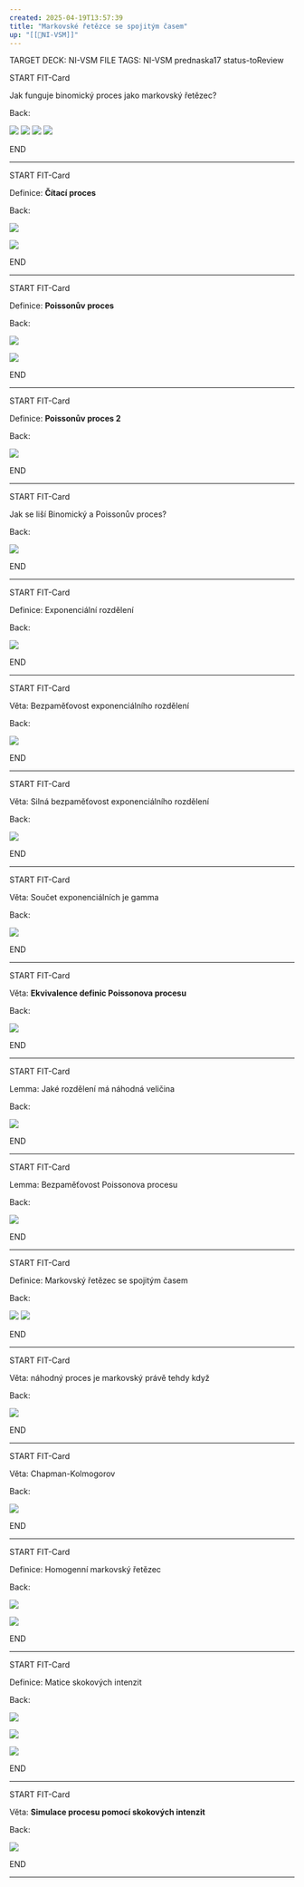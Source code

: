 ```yaml
---
created: 2025-04-19T13:57:39
title: "Markovské řetězce se spojitým časem"
up: "[[📖NI-VSM]]"
---
```


TARGET DECK: NI-VSM
FILE TAGS: NI-VSM prednaska17 status-toReview


START
FIT-Card

Jak funguje binomický proces jako markovský řetězec?

Back:

![](../../Assets/Pasted%20image%2020250419135828.png)
![](../../Assets/Pasted%20image%2020250419135837.png)
![](../../Assets/Pasted%20image%2020250419135846.png)
![](../../Assets/Pasted%20image%2020250419135900.png)

END

---


START
FIT-Card

Definice: **Čítací proces**

Back:

![](../../Assets/Pasted%20image%2020250419135912.png)

<!-- DetailInfoStart -->
![](../../Assets/Pasted%20image%2020250419135922.png)
<!-- DetailInfoEnd -->

END

---


START
FIT-Card

Definice: **Poissonův proces**

Back:

![](../../Assets/Pasted%20image%2020250419135938.png)

<!-- ImageStart -->
![](../../Assets/Pasted%20image%2020250419135951.png)
<!-- ImageEnd -->

END

---


START
FIT-Card

Definice: **Poissonův proces 2**

Back:

![](../../Assets/Pasted%20image%2020250419140015.png)

END

---


START
FIT-Card

Jak se liší Binomický a Poissonův proces?

Back:

![](../../Assets/Pasted%20image%2020250419140032.png)

END

---


START
FIT-Card

Definice: Exponenciální rozdělení

Back:

![](../../Assets/Pasted%20image%2020250419140054.png)

END

---


START
FIT-Card

Věta: Bezpaměťovost exponenciálního rozdělení

Back:

![](../../Assets/Pasted%20image%2020250419140119.png)

END

---


START
FIT-Card

Věta: Silná bezpaměťovost exponenciálního rozdělení

Back:

![](../../Assets/Pasted%20image%2020250419140137.png)

END

---


START
FIT-Card

Věta: Součet exponenciálních je gamma

Back:

![](../../Assets/Pasted%20image%2020250419140156.png)

END

---


START
FIT-Card

Věta: **Ekvivalence definic Poissonova procesu**

Back:

![](../../Assets/Pasted%20image%2020250419140214.png)

END

---


START
FIT-Card

Lemma: Jaké rozdělení má náhodná veličina

Back:

![](../../Assets/Pasted%20image%2020250419140250.png)

END

---


START
FIT-Card

Lemma: Bezpaměťovost Poissonova procesu

Back:

![](../../Assets/Pasted%20image%2020250419140308.png)

END

---


START
FIT-Card

Definice: Markovský řetězec se spojitým časem

Back:

![](../../Assets/Pasted%20image%2020250419140332.png)
![](../../Assets/Pasted%20image%2020250419140338.png)

END

---


START
FIT-Card

Věta: náhodný proces je markovský právě tehdy když

Back:

![](../../Assets/Pasted%20image%2020250419140359.png)

END

---


START
FIT-Card

Věta: Chapman-Kolmogorov

Back:

![](../../Assets/Pasted%20image%2020250419140410.png)

END

---


START
FIT-Card

Definice: Homogenní markovský řetězec

Back:

![](../../Assets/Pasted%20image%2020250419140431.png)

<!-- ExampleStart -->
![](../../Assets/Pasted%20image%2020250419140438.png)
<!-- ExampleEnd -->

END

---


START
FIT-Card

Definice: Matice skokových intenzit

Back:

![](../../Assets/Pasted%20image%2020250419140610.png)

<!-- DetailInfoStart -->
![](../../Assets/Pasted%20image%2020250419140619.png)
<!-- DetailInfoEnd -->

<!-- ExampleStart -->
![](../../Assets/Pasted%20image%2020250419140637.png)
<!-- ExampleEnd -->

END

---


START
FIT-Card

Věta: **Simulace procesu pomocí skokových intenzit**

Back:

![](../../Assets/Pasted%20image%2020250419140652.png)

END

---
